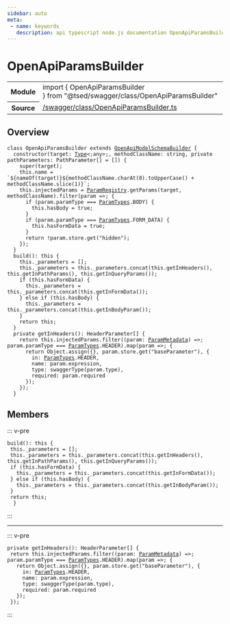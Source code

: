 ```yaml
---
sidebar: auto
meta:
 - name: keywords
   description: api typescript node.js documentation OpenApiParamsBuilder class
---
```

# OpenApiParamsBuilder <Badge text="Class" type="class"/>
<!-- Summary -->
<section class="symbol-info"><table class="is-full-width"><tbody><tr><th>Module</th><td><div class="lang-typescript"><span class="token keyword">import</span> { OpenApiParamsBuilder }&nbsp;<span class="token keyword">from</span>&nbsp;<span class="token string">"@tsed/swagger/class/OpenApiParamsBuilder"</span></div></td></tr><tr><th>Source</th><td><a href="https://github.com/Romakita/ts-express-decorators/blob/v4.30.2/src//swagger/class/OpenApiParamsBuilder.ts#L0-L0">/swagger/class/OpenApiParamsBuilder.ts</a></td></tr></tbody></table></section>

<!-- Overview -->
## Overview


<pre><code class="typescript-lang "><span class="token keyword">class</span> OpenApiParamsBuilder <span class="token keyword">extends</span> <a href="/api/swagger/class/OpenApiModelSchemaBuilder.html"><span class="token">OpenApiModelSchemaBuilder</span></a> <span class="token punctuation">{</span>
  <span class="token keyword">constructor</span><span class="token punctuation">(</span>target<span class="token punctuation">:</span> <a href="/api/core/interfaces/Type.html"><span class="token">Type</span></a>&lt<span class="token punctuation">;</span><span class="token keyword">any</span>&gt<span class="token punctuation">;</span><span class="token punctuation">,</span> methodClassName<span class="token punctuation">:</span> <span class="token keyword">string</span><span class="token punctuation">,</span> <span class="token keyword">private</span> pathParameters<span class="token punctuation">:</span> PathParameter<span class="token punctuation">[</span><span class="token punctuation">]</span><span class="token punctuation"> = </span><span class="token punctuation">[</span><span class="token punctuation">]</span><span class="token punctuation">)</span> <span class="token punctuation">{</span>
    <span class="token function">super</span><span class="token punctuation">(</span>target<span class="token punctuation">)</span><span class="token punctuation">;</span>
    this.name<span class="token punctuation"> = </span>`$<span class="token punctuation">{</span><span class="token function">nameOf</span><span class="token punctuation">(</span>target<span class="token punctuation">)</span><span class="token punctuation">}</span>$<span class="token punctuation">{</span>methodClassName.<span class="token function">charAt</span><span class="token punctuation">(</span>0<span class="token punctuation">)</span>.<span class="token function">toUpperCase</span><span class="token punctuation">(</span><span class="token punctuation">)</span> + methodClassName.<span class="token function">slice</span><span class="token punctuation">(</span>1<span class="token punctuation">)</span><span class="token punctuation">}</span>`<span class="token punctuation">;</span>
    this.injectedParams<span class="token punctuation"> = </span><a href="/api/common/filters/registries/ParamRegistry.html"><span class="token">ParamRegistry</span></a>.<span class="token function">getParams</span><span class="token punctuation">(</span>target<span class="token punctuation">,</span> methodClassName<span class="token punctuation">)</span>.<span class="token function">filter</span><span class="token punctuation">(</span>param =&gt<span class="token punctuation">;</span> <span class="token punctuation">{</span>
      if <span class="token punctuation">(</span>param.paramType === <a href="/api/common/filters/interfaces/ParamTypes.html"><span class="token">ParamTypes</span></a>.BODY<span class="token punctuation">)</span> <span class="token punctuation">{</span>
        this.hasBody<span class="token punctuation"> = </span>true<span class="token punctuation">;</span>
      <span class="token punctuation">}</span>
      if <span class="token punctuation">(</span>param.paramType === <a href="/api/common/filters/interfaces/ParamTypes.html"><span class="token">ParamTypes</span></a>.FORM_DATA<span class="token punctuation">)</span> <span class="token punctuation">{</span>
        this.hasFormData<span class="token punctuation"> = </span>true<span class="token punctuation">;</span>
      <span class="token punctuation">}</span>
      return !param.store.<span class="token function">get</span><span class="token punctuation">(</span>"hidden"<span class="token punctuation">)</span><span class="token punctuation">;</span>
    <span class="token punctuation">}</span><span class="token punctuation">)</span><span class="token punctuation">;</span>
  <span class="token punctuation">}</span>
  <span class="token function">build</span><span class="token punctuation">(</span><span class="token punctuation">)</span><span class="token punctuation">:</span> this <span class="token punctuation">{</span>
    this._parameters<span class="token punctuation"> = </span><span class="token punctuation">[</span><span class="token punctuation">]</span><span class="token punctuation">;</span>
    this._parameters<span class="token punctuation"> = </span>this._parameters.<span class="token function">concat</span><span class="token punctuation">(</span>this.<span class="token function">getInHeaders</span><span class="token punctuation">(</span><span class="token punctuation">)</span><span class="token punctuation">,</span> this.<span class="token function">getInPathParams</span><span class="token punctuation">(</span><span class="token punctuation">)</span><span class="token punctuation">,</span> this.<span class="token function">getInQueryParams</span><span class="token punctuation">(</span><span class="token punctuation">)</span><span class="token punctuation">)</span><span class="token punctuation">;</span>
    if <span class="token punctuation">(</span>this.hasFormData<span class="token punctuation">)</span> <span class="token punctuation">{</span>
      this._parameters<span class="token punctuation"> = </span>this._parameters.<span class="token function">concat</span><span class="token punctuation">(</span>this.<span class="token function">getInFormData</span><span class="token punctuation">(</span><span class="token punctuation">)</span><span class="token punctuation">)</span><span class="token punctuation">;</span>
    <span class="token punctuation">}</span> else if <span class="token punctuation">(</span>this.hasBody<span class="token punctuation">)</span> <span class="token punctuation">{</span>
      this._parameters<span class="token punctuation"> = </span>this._parameters.<span class="token function">concat</span><span class="token punctuation">(</span>this.<span class="token function">getInBodyParam</span><span class="token punctuation">(</span><span class="token punctuation">)</span><span class="token punctuation">)</span><span class="token punctuation">;</span>
    <span class="token punctuation">}</span>
    return this<span class="token punctuation">;</span>
  <span class="token punctuation">}</span>
  <span class="token keyword">private</span> <span class="token function">getInHeaders</span><span class="token punctuation">(</span><span class="token punctuation">)</span><span class="token punctuation">:</span> HeaderParameter<span class="token punctuation">[</span><span class="token punctuation">]</span> <span class="token punctuation">{</span>
    return this.injectedParams.<span class="token function">filter</span><span class="token punctuation">(</span><span class="token punctuation">(</span>param<span class="token punctuation">:</span> <a href="/api/common/filters/class/ParamMetadata.html"><span class="token">ParamMetadata</span></a><span class="token punctuation">)</span> =&gt<span class="token punctuation">;</span> param.paramType === <a href="/api/common/filters/interfaces/ParamTypes.html"><span class="token">ParamTypes</span></a>.HEADER<span class="token punctuation">)</span>.<span class="token function">map</span><span class="token punctuation">(</span>param =&gt<span class="token punctuation">;</span> <span class="token punctuation">{</span>
      return Object.<span class="token function">assign</span><span class="token punctuation">(</span><span class="token punctuation">{</span><span class="token punctuation">}</span><span class="token punctuation">,</span> param.store.<span class="token function">get</span><span class="token punctuation">(</span>"baseParameter"<span class="token punctuation">)</span><span class="token punctuation">,</span> <span class="token punctuation">{</span>
        in<span class="token punctuation">:</span> <a href="/api/common/filters/interfaces/ParamTypes.html"><span class="token">ParamTypes</span></a>.HEADER<span class="token punctuation">,</span>
        name<span class="token punctuation">:</span> param.expression<span class="token punctuation">,</span>
        type<span class="token punctuation">:</span> <span class="token function">swaggerType</span><span class="token punctuation">(</span>param.type<span class="token punctuation">)</span><span class="token punctuation">,</span>
        required<span class="token punctuation">:</span> param.required
      <span class="token punctuation">}</span><span class="token punctuation">)</span><span class="token punctuation">;</span>
    <span class="token punctuation">}</span><span class="token punctuation">)</span><span class="token punctuation">;</span>
  <span class="token punctuation">}</span></code></pre>



<!-- Members -->




## Members


::: v-pre

<div class="method-overview">
<pre><code class="typescript-lang "><span class="token function">build</span><span class="token punctuation">(</span><span class="token punctuation">)</span><span class="token punctuation">:</span> this <span class="token punctuation">{</span>
 this._parameters<span class="token punctuation"> = </span><span class="token punctuation">[</span><span class="token punctuation">]</span><span class="token punctuation">;</span>
 this._parameters<span class="token punctuation"> = </span>this._parameters.<span class="token function">concat</span><span class="token punctuation">(</span>this.<span class="token function">getInHeaders</span><span class="token punctuation">(</span><span class="token punctuation">)</span><span class="token punctuation">,</span> this.<span class="token function">getInPathParams</span><span class="token punctuation">(</span><span class="token punctuation">)</span><span class="token punctuation">,</span> this.<span class="token function">getInQueryParams</span><span class="token punctuation">(</span><span class="token punctuation">)</span><span class="token punctuation">)</span><span class="token punctuation">;</span>
 if <span class="token punctuation">(</span>this.hasFormData<span class="token punctuation">)</span> <span class="token punctuation">{</span>
   this._parameters<span class="token punctuation"> = </span>this._parameters.<span class="token function">concat</span><span class="token punctuation">(</span>this.<span class="token function">getInFormData</span><span class="token punctuation">(</span><span class="token punctuation">)</span><span class="token punctuation">)</span><span class="token punctuation">;</span>
 <span class="token punctuation">}</span> else if <span class="token punctuation">(</span>this.hasBody<span class="token punctuation">)</span> <span class="token punctuation">{</span>
   this._parameters<span class="token punctuation"> = </span>this._parameters.<span class="token function">concat</span><span class="token punctuation">(</span>this.<span class="token function">getInBodyParam</span><span class="token punctuation">(</span><span class="token punctuation">)</span><span class="token punctuation">)</span><span class="token punctuation">;</span>
 <span class="token punctuation">}</span>
 return this<span class="token punctuation">;</span>
  <span class="token punctuation">}</span></code></pre>

</div>



:::



***



::: v-pre

<div class="method-overview">
<pre><code class="typescript-lang "><span class="token keyword">private</span> <span class="token function">getInHeaders</span><span class="token punctuation">(</span><span class="token punctuation">)</span><span class="token punctuation">:</span> HeaderParameter<span class="token punctuation">[</span><span class="token punctuation">]</span> <span class="token punctuation">{</span>
 return this.injectedParams.<span class="token function">filter</span><span class="token punctuation">(</span><span class="token punctuation">(</span>param<span class="token punctuation">:</span> <a href="/api/common/filters/class/ParamMetadata.html"><span class="token">ParamMetadata</span></a><span class="token punctuation">)</span> =&gt<span class="token punctuation">;</span> param.paramType === <a href="/api/common/filters/interfaces/ParamTypes.html"><span class="token">ParamTypes</span></a>.HEADER<span class="token punctuation">)</span>.<span class="token function">map</span><span class="token punctuation">(</span>param =&gt<span class="token punctuation">;</span> <span class="token punctuation">{</span>
   return Object.<span class="token function">assign</span><span class="token punctuation">(</span><span class="token punctuation">{</span><span class="token punctuation">}</span><span class="token punctuation">,</span> param.store.<span class="token function">get</span><span class="token punctuation">(</span>"baseParameter"<span class="token punctuation">)</span><span class="token punctuation">,</span> <span class="token punctuation">{</span>
     in<span class="token punctuation">:</span> <a href="/api/common/filters/interfaces/ParamTypes.html"><span class="token">ParamTypes</span></a>.HEADER<span class="token punctuation">,</span>
     name<span class="token punctuation">:</span> param.expression<span class="token punctuation">,</span>
     type<span class="token punctuation">:</span> <span class="token function">swaggerType</span><span class="token punctuation">(</span>param.type<span class="token punctuation">)</span><span class="token punctuation">,</span>
     required<span class="token punctuation">:</span> param.required
   <span class="token punctuation">}</span><span class="token punctuation">)</span><span class="token punctuation">;</span>
 <span class="token punctuation">}</span><span class="token punctuation">)</span><span class="token punctuation">;</span></code></pre>

</div>



:::